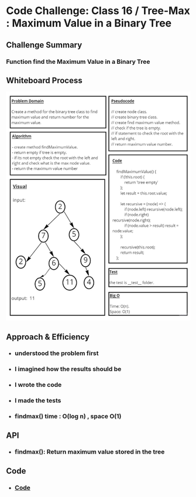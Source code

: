 # Code Challenge: Class 16 / Tree-Max : Maximum Value in a Binary Tree

## Challenge Summary

### Function find the Maximum Value in a Binary Tree

## Whiteboard Process

![img](./images/code16.jpg)

## Approach & Efficiency

* ###  understood the problem first

* ### I imagined how the results should be

* ### I wrote the code

* ### I made the tests

* ### findmax() time : O(log n) , space O(1)

## API

* ### findmax(): Return maximum value stored in the tree

## Code

* ### [Code](https://github.com/saleem-ux/401-data-structures-and-algorithms/tree/main/tree-max)
